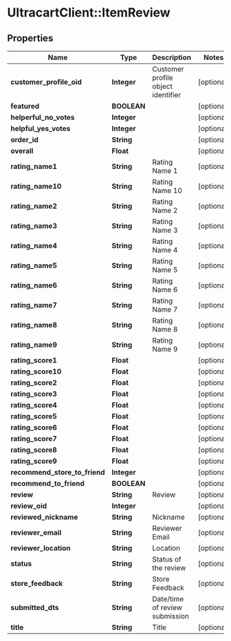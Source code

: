 # UltracartClient::ItemReview

## Properties
Name | Type | Description | Notes
------------ | ------------- | ------------- | -------------
**customer_profile_oid** | **Integer** | Customer profile object identifier | [optional] 
**featured** | **BOOLEAN** |  | [optional] 
**helperful_no_votes** | **Integer** |  | [optional] 
**helpful_yes_votes** | **Integer** |  | [optional] 
**order_id** | **String** |  | [optional] 
**overall** | **Float** |  | [optional] 
**rating_name1** | **String** | Rating Name 1 | [optional] 
**rating_name10** | **String** | Rating Name 10 | [optional] 
**rating_name2** | **String** | Rating Name 2 | [optional] 
**rating_name3** | **String** | Rating Name 3 | [optional] 
**rating_name4** | **String** | Rating Name 4 | [optional] 
**rating_name5** | **String** | Rating Name 5 | [optional] 
**rating_name6** | **String** | Rating Name 6 | [optional] 
**rating_name7** | **String** | Rating Name 7 | [optional] 
**rating_name8** | **String** | Rating Name 8 | [optional] 
**rating_name9** | **String** | Rating Name 9 | [optional] 
**rating_score1** | **Float** |  | [optional] 
**rating_score10** | **Float** |  | [optional] 
**rating_score2** | **Float** |  | [optional] 
**rating_score3** | **Float** |  | [optional] 
**rating_score4** | **Float** |  | [optional] 
**rating_score5** | **Float** |  | [optional] 
**rating_score6** | **Float** |  | [optional] 
**rating_score7** | **Float** |  | [optional] 
**rating_score8** | **Float** |  | [optional] 
**rating_score9** | **Float** |  | [optional] 
**recommend_store_to_friend** | **Integer** |  | [optional] 
**recommend_to_friend** | **BOOLEAN** |  | [optional] 
**review** | **String** | Review | [optional] 
**review_oid** | **Integer** |  | [optional] 
**reviewed_nickname** | **String** | Nickname | [optional] 
**reviewer_email** | **String** | Reviewer Email | [optional] 
**reviewer_location** | **String** | Location | [optional] 
**status** | **String** | Status of the review | [optional] 
**store_feedback** | **String** | Store Feedback | [optional] 
**submitted_dts** | **String** | Date/time of review submission | [optional] 
**title** | **String** | Title | [optional] 


